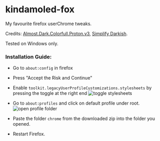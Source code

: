 # kindamoled-fox
My favourite firefox userChrome tweaks.

Credits: [Almost.Dark.Colorfull.Proton.v3](https://github.com/Neikon/Almost-Dark-Grey-Colorfull-Proton---FirefoxCSS-Themes), [Simplify Darkish](https://github.com/CristianDragos/FirefoxThemes/tree/master/Simplify%20Darkish).

Tested on Windows only. 
### Installation Guide:
- Go to `about:config` in firefox
- Press "Accept the Risk and Continue"
- Enable `toolkit.legacyUserProfileCustomizations.stylesheets` by pressing the toggle at the right end
![toggle stylesheets](https://i.imgur.com/Jollooa.png)

- Go to `about:profiles` and click on default profile under root.
![open profile folder](https://i.imgur.com/2oZRKxg.png)

- Paste the folder `chrome` from the downloaded zip into the folder you opened.
- Restart Firefox.
